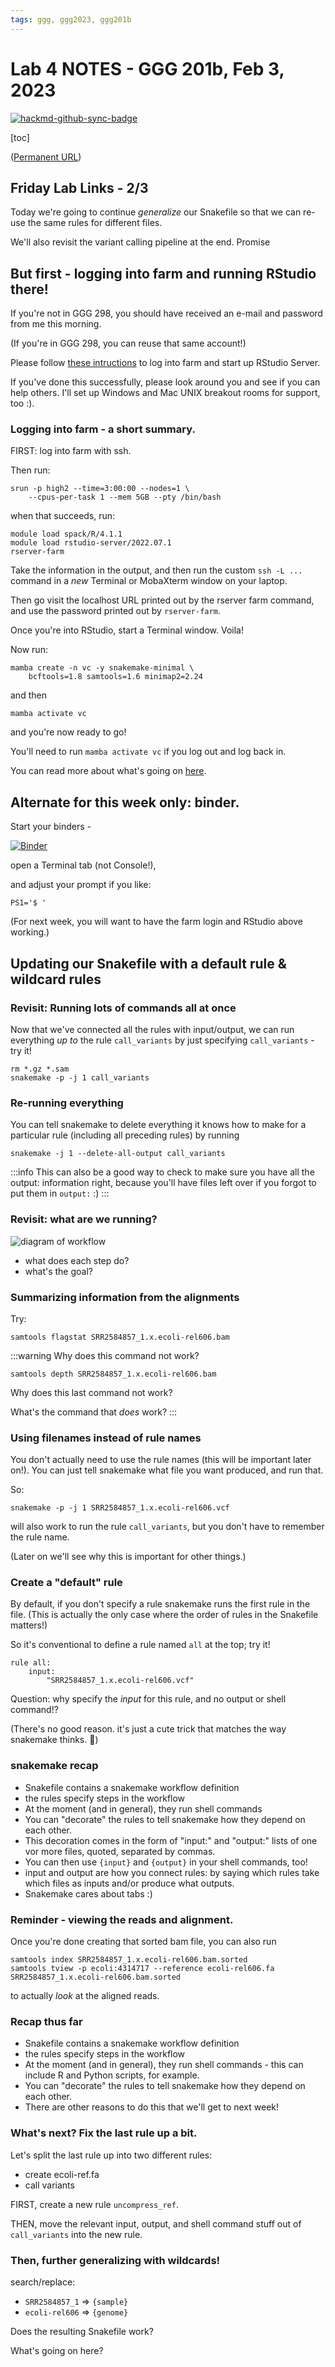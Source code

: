 ```yaml
---
tags: ggg, ggg2023, ggg201b
---
```


# Lab 4 NOTES - GGG 201b, Feb 3, 2023

[![hackmd-github-sync-badge](https://hackmd.io/xfIznmofSIeYXk-F76qIJg/badge)](https://hackmd.io/xfIznmofSIeYXk-F76qIJg)

[toc]

([Permanent URL](https://github.com/ngs-docs/2023-ggg201b-lab/blob/main/lab-4.md))

## Friday Lab Links - 2/3

Today we're going to continue _generalize_ our Snakefile so that we can re-use the same rules for different files.

We'll also revisit the variant calling pipeline at the end. Promise

## But first - logging into farm and running RStudio there!

If you're not in GGG 298, you should have received an e-mail and password from me this morning.

(If you're in GGG 298, you can reuse that same account!)

Please follow [these intructions](https://hackmd.io/n7_pXRiiRQ-YpQBQ93uW9Q?view#1-Logging-into-farm) to log into farm and start up RStudio Server.

If you've done this successfully, please look around you and see if you can help others. I'll set up Windows and Mac UNIX breakout rooms for support, too :).

### Logging into farm - a short summary.

FIRST: log into farm with ssh.

Then run:
```
srun -p high2 --time=3:00:00 --nodes=1 \
    --cpus-per-task 1 --mem 5GB --pty /bin/bash
```
when that succeeds, run:
```
module load spack/R/4.1.1
module load rstudio-server/2022.07.1
rserver-farm
```

Take the information in the output, and then run the custom `ssh -L ...` command in a _new_ Terminal or MobaXterm window on your laptop.

Then go visit the localhost URL printed out by the rserver farm command, and use the password printed out by `rserver-farm`.

Once you're into RStudio, start a Terminal window. Voila!

Now run:
```
mamba create -n vc -y snakemake-minimal \
    bcftools=1.8 samtools=1.6 minimap2=2.24
```

and then
```
mamba activate vc
```
and you're now ready to go!

You'll need to run `mamba activate vc` if you log out and log back in.

You can read more about what's going on [here](https://hackmd.io/4Tm5i97QT5iDlZL-IC7U8A?view#Running-RStudio-Server).

## Alternate for this week only: binder.

Start your binders -

[![Binder](https://mybinder.org/badge_logo.svg)](https://mybinder.org/v2/gh/ngs-docs/2023-ggg-201b-variant-calling/lab4?urlpath=rstudio)

open a Terminal tab (not Console!),

and adjust your prompt if you like:
```
PS1='$ '
```

(For next week, you will want to have the farm login and RStudio above working.)

## Updating our Snakefile with a default rule & wildcard rules

### Revisit: Running lots of commands all at once

Now that we've connected all the rules with input/output, we can run everything _up to_ the rule `call_variants` by just specifying `call_variants` - try it!

```
rm *.gz *.sam
snakemake -p -j 1 call_variants
```

### Re-running everything

You can tell snakemake to delete everything it knows how to make for a particular rule (including all preceding rules) by running
```
snakemake -j 1 --delete-all-output call_variants
```

:::info
This can also be a good way to check to make sure you have all the output: information right, because you'll have files left over if you forgot to put them in `output:` :)
:::

### Revisit: what are we running?

![diagram of workflow](https://github.com/ngs-docs/2023-ggg-201b-lab/blob/main/lab-4/snakemake-graph.png?raw=true)

* what does each step do?
* what's the goal?

### Summarizing information from the alignments

Try:

```
samtools flagstat SRR2584857_1.x.ecoli-rel606.bam
```

:::warning
Why does this command not work?
```
samtools depth SRR2584857_1.x.ecoli-rel606.bam
```

Why does this last command not work?

What's the command that _does_ work?
:::

### Using filenames instead of rule names

You don't actually need to use the rule names (this will be important
later on!). You can just tell snakemake what file you want produced,
and run that.

So:
```
snakemake -p -j 1 SRR2584857_1.x.ecoli-rel606.vcf
```
will also work to run the rule `call_variants`, but you don't have to remember the rule name.

(Later on we'll see why this is important for other things.)

### Create a "default" rule

By default, if you don't specify a rule snakemake runs the first rule in the file.  (This is actually the only case where the order of rules in the Snakefile matters!)

So it's conventional to define a rule named `all` at the top; try it!

```
rule all:
    input:
        "SRR2584857_1.x.ecoli-rel606.vcf"
```

Question: why specify the _input_ for this rule, and no output or shell command!?

(There's no good reason. it's just a cute trick that matches the way
snakemake thinks. :shrug:)

### snakemake recap

* Snakefile contains a snakemake workflow definition
* the rules specify steps in the workflow
* At the moment (and in general), they run shell commands
* You can "decorate" the rules to tell snakemake how they depend on each other.
* This decoration comes in the form of "input:" and "output:" lists of one vor more files, quoted, separated by commas.
* You can then use `{input}` and `{output}` in your shell commands, too!
* input and output are how you connect rules: by saying which rules take which files as inputs and/or produce what outputs.
* Snakemake cares about tabs :)

### Reminder - viewing the reads and alignment.

Once you're done creating that sorted bam file, you can also run

```
samtools index SRR2584857_1.x.ecoli-rel606.bam.sorted
samtools tview -p ecoli:4314717 --reference ecoli-rel606.fa SRR2584857_1.x.ecoli-rel606.bam.sorted
```

to actually _look_ at the aligned reads.

### Recap thus far

* Snakefile contains a snakemake workflow definition
* the rules specify steps in the workflow
* At the moment (and in general), they run shell commands - this can include R and Python scripts, for example.
* You can "decorate" the rules to tell snakemake how they depend on each other.
* There are other reasons to do this that we'll get to next week!

### What's next? Fix the last rule up a bit.

Let's split the last rule up into two different rules:

* create ecoli-ref.fa
* call variants

FIRST, create a new rule `uncompress_ref`.

THEN, move the relevant input, output, and shell command stuff out of `call_variants` into the new rule.

### Then, further generalizing with wildcards!

search/replace:
* `SRR2584857_1` => `{sample}`
* `ecoli-rel606` => `{genome}`

Does the resulting Snakefile work?

What's going on here?